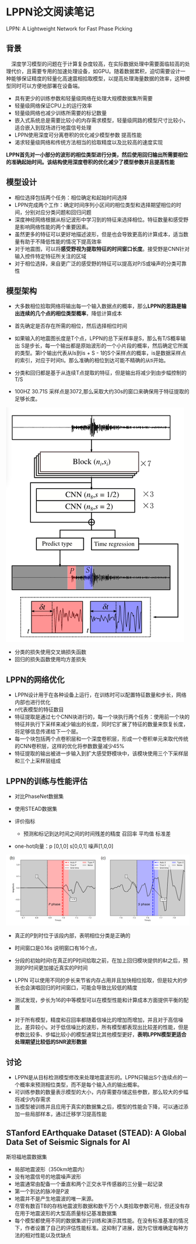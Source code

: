 # LPPN论文阅读笔记


LPPN: A Lightweight Network for Fast Phase Picking

## 背景

&emsp;深度学习模型的问题在于计算复杂度较高，在实际数据处理中需要面临较高的处理代价，且需要专用的加速处理设备，如GPU。随着数据累积，迫切需要设计一种能够保证精度的轻量化高速震相拾取模型，以提高处理海量数据的效率，这种模型同时可以方便地部署在设备端。


* 具有更少的训练参数和轻量级网络在处理大规模数据集所需要
* 轻量级网络保证CPU上的运行效率
* 轻量级网络也减少训练所需要的标记数量
* 嵌入式系统总是需要比较小的内存需求模型，轻量级网路的模型尺寸比较小，适合嵌入到现场进行地震信号处理
* LPPN使用深度可分离卷积的优化减少模型参数 提高性能
* 渴求轻量级网络和传统方法相当的拾取精度以及比较高的速度实现

**LPPN首先对一小部分的波形的相位类型进行分类，然后使用回归输出所需要相位的准确起始时间。该结构使用深度卷积的优化减少了模型参数并且提高性能**


## 模型设计

* 相位选择包括两个任务：相位确定和起始时间选择
* LPPN完成两个工作：确定时间序列小区间的相位类型和选择期望相位的时间，分别对应分类问题和回归问题
* 深度神经网络根据从标记波形中学习到的特征来选择相位。特征数量和感受野是影响网络性能的两个重要因素。
* 虽然更多的特征可以更好地描述波形，但是也会导致更高的计算成本，适当数量有助于不降低性能的情况下提高效率
* 对于地震图，可以将**感受野视为提取特征的时间窗口长度**。接受野是CNN针对输入控件特定特征所关注的区域
* 对于相位选择，来自更广泛的感受野的特征可以提高对P/S或噪声的分类可靠性

## 模型架构

* 大多数相位拾取网络将输出每一个输入数据点的概率，那么**LPPN的思路是输出连续的几个点的相位类型概率**，降低计算成本
* 首先确定是否存在所需的相位，然后选择相位时间
* 如果输入的地震图长度是T个点，LPPN的总下采样率是S，那么有T/S概率输出 S是步长，每一个输出都是原始波形的一个小片段的概率，然后确定它所属的类型。第I个输出代表从Is到is + S - 1的S个采样点的概率，is是数据采样点的索引，对应于时间ti。那么准确的相位到达可能不精确的从ti开始。

* 分类和回归都是基于从连续T点提取的特征，但是输出将减少到由步幅控制的T/S
* 100HZ 30.71S  采样点是3072,那么采取大约30s的窗口来确保用于特征提取的足够长度。

![图 0](../images/16ec3bd69b88862008896efcfcbb29a283b6757eb8ce888f6a5fdb6616187163.png)  


* 分类的损失使用交叉熵损失函数
* 回归的损失函数使用均方差损失

## LPPN的网络优化

* LPPN设计用于在各种设备上运行，在训练时可以配置特征数量和步长，网络内部也进行优化
* n代表模型的特征数目
* 特征提取是通过七个CNN块进行的，每一个块执行两个任务：使用前一个块的特征并执行下采样来减少输出的长度，同时它扩展了特征的数量来恢复长度，将足够信息传递给下一个层。
* 每一个块包括两个点卷积层和一个深度卷积层，形成一个卷积单元来取代传统的CNN卷积层，这样的优化将参数数量减少45%
* 特征提取的输出被进一步输入到扩大感受野模块中，该模块使用三个下采样层和三个上采样层组成

## LPPN的训练与性能评估
* 对比PhaseNet数据集
* 使用STEAD数据集
* 评价指标
  * 预测和标记到达时间之间的时间残差的精度 召回率 平均值 标准差

* one-hot向量：p [0,1,0]  s[0,0,1] 噪声[1,0,0]


![图 1](../images/c24ac96a2975148af664ff4b034d2072abc2f42dd48c9353c4654ef272123257.png)  

* 真正的P到时位于该段内部，表明相位分类是正确的
* 时间窗口是0.16s 说明窗口有16个点，
* 分段的初始时间t在真正的P时间拾取之前，在加上回归模块提供的&t之后，预测的P时间更加接近真实的P时间
* LPPN 可以使用不同的步长来节省内存占用并且加快相位拾取，但是较大的步长也会演唱回归的时间窗口，可能会导致比较低的精度
* 测试发现，步长为16的中等模型可以在模型性能和计算成本方面提供平衡的配置


* 对于所有模型，精度和召回率都随着信噪比的增加而增加，并且对于高信噪比，差异较小。对于低信噪比的波形，所有模型都表现出比较差的性能，但是参数比较多、步幅比较小的模型通常比其他模型更好，**表明LPPN模型更适合处理期望比较低的SNR波形数据**


## 讨论

* LPPN是从目标检测模型修改来处理地震波形的。LPPN只输出S个连续点的一个概率来预测相位类型，而不是每个输入点的输出概率。
* 可训练参数的数量表示模型的大小，内存需要存储这些参数，那么较大的步幅将减少内存需求
* 当模型被训练并且应用于真实的数据集之后，模型的性能会下降，可以通过添加一些局部样本，通过迁移学习提高性能

##  STanford EArthquake Dataset (STEAD): A Global Data Set of Seismic Signals for AI 

斯坦福地震数据集

* 局部地震波形（350km地震内）
* 没有地震信号的地震噪声波形
* 地震通常由配备一个垂直和两个正交水平传感器的三分量一起记录
* 第一个到达的脉冲是P波
* 地震并不是产生地震波的唯一来源。
* 尽管有数百TB的存档地震波形数据和数千万个人类拾取参数可用，但还没有存在用于地震波形的大型高质量标记基准数据集
* 每个模型都使用不同的数据集进行训练和演示其性能。在没有标准基准的情况下，作者设置了自己的评估性能标准。这抑制了进展，因为它很难确定每种方法的相对性能以及优缺点



